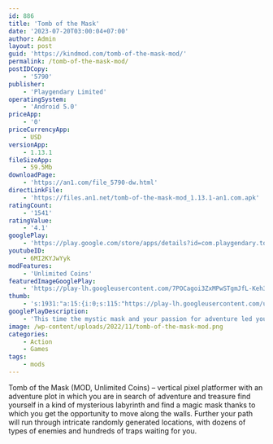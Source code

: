 ```yaml
---
id: 886
title: 'Tomb of the Mask'
date: '2023-07-20T03:00:04+07:00'
author: Admin
layout: post
guid: 'https://kindmod.com/tomb-of-the-mask-mod/'
permalink: /tomb-of-the-mask-mod/
postIDCopy:
    - '5790'
publisher:
    - 'Playgendary Limited'
operatingSystem:
    - 'Android 5.0'
priceApp:
    - '0'
priceCurrencyApp:
    - USD
versionApp:
    - 1.13.1
fileSizeApp:
    - 59.5Mb
downloadPage:
    - 'https://an1.com/file_5790-dw.html'
directLinkFile:
    - 'https://files.an1.net/tomb-of-the-mask-mod_1.13.1-an1.com.apk'
ratingCount:
    - '1541'
ratingValue:
    - '4.1'
googlePlay:
    - 'https://play.google.com/store/apps/details?id=com.playgendary.tombpaint'
youtubeID:
    - 6MI2KYJwYyk
modFeatures:
    - 'Unlimited Coins'
featuredImageGooglePlay:
    - 'https://play-lh.googleusercontent.com/7POCagoi3ZxMPwSTgmJfL-Keh3_eSK45MjSPdpOvFvFIPcpfiUzLMUDXCaeC8pWKb_E'
thumb:
    - 's:1931:"a:15:{i:0;s:115:"https://play-lh.googleusercontent.com/ueR0oVBWaMJXcb5oiUu2m-Idwnz-O7o6lILe2OST2kI2ZIRwTBwG4E7AkLDb7QDnEiA=w526-h296";i:1;s:116:"https://play-lh.googleusercontent.com/hR8LZEVrGVPdMBXoRQgmblVTEqB6SthlRHmkIb-H0AEWoN1OL78cshDz_SDxE9HNyWcM=w526-h296";i:2;s:114:"https://play-lh.googleusercontent.com/HhT2cF8X6WvCofImLxwBvGrJkW4Yybnf9H8PtbPP746pcDJV1hV1hbU0CeDBNQ_Yqg=w526-h296";i:3;s:115:"https://play-lh.googleusercontent.com/014IATOgt0vQWgj5ZVJZ6Wgiojjtj8s5RYp0gV-j4Jen40EqxhXagvWAl7Ke6egUMPE=w526-h296";i:4;s:116:"https://play-lh.googleusercontent.com/4Xya1AqvIxrGLFi7P45FyXrZ_AUQ9wVIkFiLvnTq0dbeIGFNzF0uAYCJf84CU8xVodrr=w526-h296";i:5;s:114:"https://play-lh.googleusercontent.com/2gS5tmri2dscGkobrQDQ4mOW2q_usH3zap8ZgxlOhKAmg7BT1vNSeNtxbm8ayiP7Tw=w526-h296";i:6;s:115:"https://play-lh.googleusercontent.com/eE2YKvAn_aPuE8DcbygwaNxN9cZmNwcZIqFtAEy6inMqBFrPLTMIFhXdeogBpb-AG-k=w526-h296";i:7;s:114:"https://play-lh.googleusercontent.com/mo3vbF7A5r0anuqwn86yIgUBMP5J9CrmQ-BCaqWIelgH40IqAxaYIv6J6xpge83sOA=w526-h296";i:8;s:114:"https://play-lh.googleusercontent.com/xBKpxxjWohZm8AM8UKi7wNvlmmwFIRoPzPK-4q0QQErtHpioXQVMjMAsRGkK2HPcYA=w526-h296";i:9;s:114:"https://play-lh.googleusercontent.com/AdzBSbkEZcHmYi6ZNpKDRAOZ8E526UFRoAL4XO4CQQEUMRELKredscDeg6FqZ6hM2w=w526-h296";i:10;s:116:"https://play-lh.googleusercontent.com/vf5VOPJz_QvBGjzKEjTc1byaTDUJXh26Vb4BajMF7fj2TBKTsd0i4Nlx_ACRfJ0iHG7D=w526-h296";i:11;s:115:"https://play-lh.googleusercontent.com/IS5sZbohdl8GoAdhGtk3WnWp1Ya9i04QzK8FysI_BeeXsEru16hIclNFZbdG-tKOQWE=w526-h296";i:12;s:115:"https://play-lh.googleusercontent.com/PwFATHuKnjv0MtvHuOGPNF-ETpZLBjcmPBy-86oynVBeDtYTAiTR2CD9eQfjqPeuc-c=w526-h296";i:13;s:115:"https://play-lh.googleusercontent.com/nTHP5PtS7ngZWEuKH_1OJU_jUcJ7KlK3BmeAVLV81bw2-ed_D4JAdY5Zpxe-udWKIxw=w526-h296";i:14;s:116:"https://play-lh.googleusercontent.com/tHp0zQGERS-QbbQGgMBmtb8xjKxnNrac9TEsaCD1KFyntbGgwebMMzjKMna-op3vn4xm=w526-h296";}";'
googlePlayDescription:
    - 'This time the mystic mask and your passion for adventure led you into a new kind of maze.Moving from wall to wall, you need to paint over every corner of the labyrinth to make your way to the next one. But beware: some of them are not as safe as they seem to be.'
image: /wp-content/uploads/2022/11/tomb-of-the-mask-mod.png
categories:
    - Action
    - Games
tags:
    - mods
---
```


Tomb of the Mask (MOD, Unlimited Coins) – vertical pixel platformer with an adventure plot in which you are in search of adventure and treasure find yourself in a kind of mysterious labyrinth and find a magic mask thanks to which you get the opportunity to move along the walls. Further your path will run through intricate randomly generated locations, with dozens of types of enemies and hundreds of traps waiting for you.